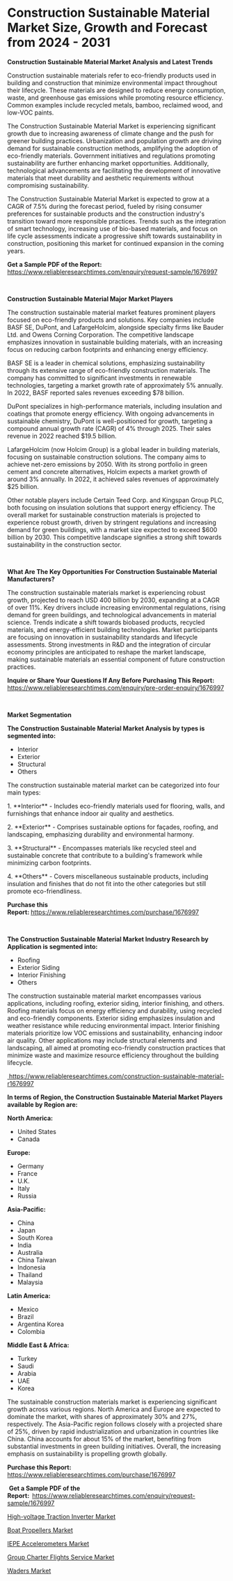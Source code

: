 <p><h1>Construction Sustainable Material Market Size, Growth and Forecast from 2024 - 2031</h1></p><p><strong>Construction Sustainable Material Market Analysis and Latest Trends</strong></p>
<p><p>Construction sustainable materials refer to eco-friendly products used in building and construction that minimize environmental impact throughout their lifecycle. These materials are designed to reduce energy consumption, waste, and greenhouse gas emissions while promoting resource efficiency. Common examples include recycled metals, bamboo, reclaimed wood, and low-VOC paints.</p><p>The Construction Sustainable Material Market is experiencing significant growth due to increasing awareness of climate change and the push for greener building practices. Urbanization and population growth are driving demand for sustainable construction methods, amplifying the adoption of eco-friendly materials. Government initiatives and regulations promoting sustainability are further enhancing market opportunities. Additionally, technological advancements are facilitating the development of innovative materials that meet durability and aesthetic requirements without compromising sustainability.</p><p>The Construction Sustainable Material Market is expected to grow at a CAGR of 7.5% during the forecast period, fueled by rising consumer preferences for sustainable products and the construction industry's transition toward more responsible practices. Trends such as the integration of smart technology, increasing use of bio-based materials, and focus on life cycle assessments indicate a progressive shift towards sustainability in construction, positioning this market for continued expansion in the coming years.</p></p>
<p><strong>Get a Sample PDF of the Report:&nbsp;</strong> <a href="https://www.reliableresearchtimes.com/enquiry/request-sample/1676997?utm_campaign=1386&utm_medium=2&utm_source=Github&utm_content=ia&utm_term=30092024&utm_id=construction-sustainable-material">https://www.reliableresearchtimes.com/enquiry/request-sample/1676997</a></p>
<p>&nbsp;</p>
<p><strong>Construction Sustainable Material Major Market Players</strong></p>
<p><p>The construction sustainable material market features prominent players focused on eco-friendly products and solutions. Key companies include BASF SE, DuPont, and LafargeHolcim, alongside specialty firms like Bauder Ltd. and Owens Corning Corporation. The competitive landscape emphasizes innovation in sustainable building materials, with an increasing focus on reducing carbon footprints and enhancing energy efficiency.</p><p>BASF SE is a leader in chemical solutions, emphasizing sustainability through its extensive range of eco-friendly construction materials. The company has committed to significant investments in renewable technologies, targeting a market growth rate of approximately 5% annually. In 2022, BASF reported sales revenues exceeding $78 billion.</p><p>DuPont specializes in high-performance materials, including insulation and coatings that promote energy efficiency. With ongoing advancements in sustainable chemistry, DuPont is well-positioned for growth, targeting a compound annual growth rate (CAGR) of 4% through 2025. Their sales revenue in 2022 reached $19.5 billion.</p><p>LafargeHolcim (now Holcim Group) is a global leader in building materials, focusing on sustainable construction solutions. The company aims to achieve net-zero emissions by 2050. With its strong portfolio in green cement and concrete alternatives, Holcim expects a market growth of around 3% annually. In 2022, it achieved sales revenues of approximately $25 billion.</p><p>Other notable players include Certain Teed Corp. and Kingspan Group PLC, both focusing on insulation solutions that support energy efficiency. The overall market for sustainable construction materials is projected to experience robust growth, driven by stringent regulations and increasing demand for green buildings, with a market size expected to exceed $600 billion by 2030. This competitive landscape signifies a strong shift towards sustainability in the construction sector.</p></p>
<p>&nbsp;</p>
<p><strong>What Are The Key Opportunities For Construction Sustainable Material Manufacturers?</strong></p>
<p><p>The construction sustainable materials market is experiencing robust growth, projected to reach USD 400 billion by 2030, expanding at a CAGR of over 11%. Key drivers include increasing environmental regulations, rising demand for green buildings, and technological advancements in material science. Trends indicate a shift towards biobased products, recycled materials, and energy-efficient building technologies. Market participants are focusing on innovation in sustainability standards and lifecycle assessments. Strong investments in R&D and the integration of circular economy principles are anticipated to reshape the market landscape, making sustainable materials an essential component of future construction practices.</p></p>
<p><strong>Inquire or Share Your Questions If Any Before Purchasing This Report:</strong> <a href="https://www.reliableresearchtimes.com/enquiry/pre-order-enquiry/1676997?utm_campaign=1386&utm_medium=2&utm_source=Github&utm_content=ia&utm_term=30092024&utm_id=construction-sustainable-material">https://www.reliableresearchtimes.com/enquiry/pre-order-enquiry/1676997</a></p>
<p>&nbsp;</p>
<p><strong>Market Segmentation</strong></p>
<p><strong>The Construction Sustainable Material Market Analysis by types is segmented into:</strong></p>
<p><ul><li>Interior</li><li>Exterior</li><li>Structural</li><li>Others</li></ul></p>
<p><p>The construction sustainable material market can be categorized into four main types: </p><p>1. **Interior** - Includes eco-friendly materials used for flooring, walls, and furnishings that enhance indoor air quality and aesthetics.</p><p>2. **Exterior** - Comprises sustainable options for façades, roofing, and landscaping, emphasizing durability and environmental harmony.</p><p>3. **Structural** - Encompasses materials like recycled steel and sustainable concrete that contribute to a building's framework while minimizing carbon footprints.</p><p>4. **Others** - Covers miscellaneous sustainable products, including insulation and finishes that do not fit into the other categories but still promote eco-friendliness.</p></p>
<p><strong>Purchase this Report:&nbsp;</strong><a href="https://www.reliableresearchtimes.com/purchase/1676997?utm_campaign=1386&utm_medium=2&utm_source=Github&utm_content=ia&utm_term=30092024&utm_id=construction-sustainable-material">https://www.reliableresearchtimes.com/purchase/1676997</a></p>
<p>&nbsp;</p>
<p><strong>The Construction Sustainable Material Market Industry Research by Application is segmented into:</strong></p>
<p><ul><li>Roofing</li><li>Exterior Siding</li><li>Interior Finishing</li><li>Others</li></ul></p>
<p><p>The construction sustainable material market encompasses various applications, including roofing, exterior siding, interior finishing, and others. Roofing materials focus on energy efficiency and durability, using recycled and eco-friendly components. Exterior siding emphasizes insulation and weather resistance while reducing environmental impact. Interior finishing materials prioritize low VOC emissions and sustainability, enhancing indoor air quality. Other applications may include structural elements and landscaping, all aimed at promoting eco-friendly construction practices that minimize waste and maximize resource efficiency throughout the building lifecycle.</p></p>
<p><a href="https://www.reliableresearchtimes.com/construction-sustainable-material-r1676997?utm_campaign=1386&utm_medium=2&utm_source=Github&utm_content=ia&utm_term=30092024&utm_id=construction-sustainable-material">&nbsp;https://www.reliableresearchtimes.com/construction-sustainable-material-r1676997</a></p>
<p><strong>In terms of Region, the Construction Sustainable Material Market Players available by Region are:</strong></p>
<p>
    <p> <strong> North America: </strong>
        <ul>
            <li>United States</li>
            <li>Canada</li>
        </ul>
        </p> 
    <p> <strong> Europe: </strong>
        <ul>
            <li>Germany</li>
            <li>France</li>
            <li>U.K.</li>
            <li>Italy</li>
            <li>Russia</li>
        </ul>
        </p> 
    <p> <strong> Asia-Pacific: </strong>
        <ul>
            <li>China</li>
            <li>Japan</li>
            <li>South Korea</li>
            <li>India</li>
            <li>Australia</li>
            <li>China Taiwan</li>
            <li>Indonesia</li>
            <li>Thailand</li>
            <li>Malaysia</li>
        </ul>
        </p> 
    <p> <strong> Latin America: </strong>
        <ul>
            <li>Mexico</li>
            <li>Brazil</li>
            <li>Argentina Korea</li>
            <li>Colombia</li>
        </ul>
        </p> 
    <p> <strong> Middle East & Africa: </strong>
        <ul>
            <li>Turkey</li>
            <li>Saudi</li>
            <li>Arabia</li>
            <li>UAE</li>
            <li>Korea</li>
        </ul>
    </p>
    </p>
<p><p>The sustainable construction materials market is experiencing significant growth across various regions. North America and Europe are expected to dominate the market, with shares of approximately 30% and 27%, respectively. The Asia-Pacific region follows closely with a projected share of 25%, driven by rapid industrialization and urbanization in countries like China. China accounts for about 15% of the market, benefiting from substantial investments in green building initiatives. Overall, the increasing emphasis on sustainability is propelling growth globally.</p></p>
<p><strong>Purchase this Report: </strong><a href="https://www.reliableresearchtimes.com/purchase/1676997?utm_campaign=1386&utm_medium=2&utm_source=Github&utm_content=ia&utm_term=30092024&utm_id=construction-sustainable-material">https://www.reliableresearchtimes.com/purchase/1676997</a></p>
<p>&nbsp;<strong>Get a Sample PDF of the Report:&nbsp;&nbsp;</strong><a href="https://www.reliableresearchtimes.com/enquiry/request-sample/1676997?utm_campaign=1386&utm_medium=2&utm_source=Github&utm_content=ia&utm_term=30092024&utm_id=construction-sustainable-material">https://www.reliableresearchtimes.com/enquiry/request-sample/1676997</a></p>
<p><strong></strong></p>
<p><p><a href="https://issuu.com/reportprime-2/docs/high-voltage-traction-inverter-mark_b60a606c7e3e09?utm_campaign=1386&utm_medium=2&utm_source=Github&utm_content=ia&utm_term=30092024&utm_id=construction-sustainable-material">High-voltage Traction Inverter Market</a></p><p><a href="https://www.linkedin.com/pulse/strategic-market-insights-global-boat-propellers-2024-x1ose?utm_campaign=1386&utm_medium=2&utm_source=Github&utm_content=ia&utm_term=30092024&utm_id=construction-sustainable-material">Boat Propellers Market</a></p><p><a href="https://www.linkedin.com/pulse/iepe-accelerometers-market-global-insights-regional-analysis-iv0ze?utm_campaign=1386&utm_medium=2&utm_source=Github&utm_content=ia&utm_term=30092024&utm_id=construction-sustainable-material">IEPE Accelerometers Market</a></p><p><a href="https://issuu.com/reportprime-2/docs/group-charter-flights-service-marke_fd1b8505575b8c?utm_campaign=1386&utm_medium=2&utm_source=Github&utm_content=ia&utm_term=30092024&utm_id=construction-sustainable-material">Group Charter Flights Service Market</a></p><p><a href="https://www.linkedin.com/pulse/waders-market-outlook-share-analysis-growth-trends-forecasts-ixsfc?utm_campaign=1386&utm_medium=2&utm_source=Github&utm_content=ia&utm_term=30092024&utm_id=construction-sustainable-material">Waders Market</a></p></p>